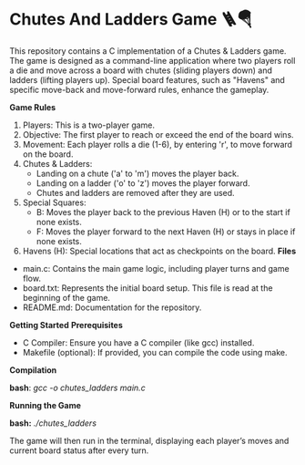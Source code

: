 # Chutes And Ladders Game 🪜🪂
This repository contains a C implementation of a Chutes & Ladders game. The game is designed as a command-line application where two players roll a die and move across a board with chutes (sliding players down) and ladders (lifting players up). Special board features, such as "Havens" and specific move-back and move-forward rules, enhance the gameplay.

**Game Rules**
1. Players: This is a two-player game.
2. Objective: The first player to reach or exceed the end of the board wins.
3. Movement: Each player rolls a die (1-6), by entering 'r', to move forward on the board.
4. Chutes & Ladders:
   * Landing on a chute ('a' to 'm') moves the player back.
   * Landing on a ladder ('o' to 'z') moves the player forward.
   * Chutes and ladders are removed after they are used.
5. Special Squares:
   * B: Moves the player back to the previous Haven (H) or to the start if none exists.
   * F: Moves the player forward to the next Haven (H) or stays in place if none exists.
6. Havens (H): Special locations that act as checkpoints on the board.
**Files**
* main.c: Contains the main game logic, including player turns and game flow.
* board.txt: Represents the initial board setup. This file is read at the beginning of the game.
* README.md: Documentation for the repository.

**Getting Started**
**Prerequisites**
* C Compiler: Ensure you have a C compiler (like gcc) installed.
* Makefile (optional): If provided, you can compile the code using make.
  
**Compilation**

**bash**: _gcc -o chutes_ladders main.c_

**Running the Game**

**bash:** _./chutes_ladders_

The game will then run in the terminal, displaying each player’s moves and current board status after every turn.
